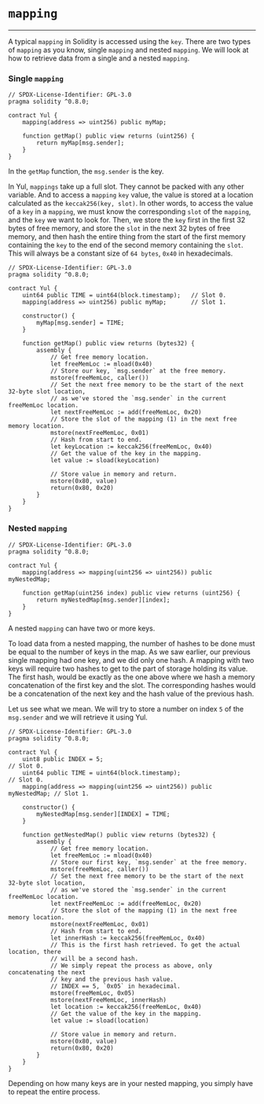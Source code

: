 # `mapping`

---

A typical `mapping` in Solidity is accessed using the `key`. There are two types of `mapping` as you know, single 
`mapping` and nested `mapping`. We will look at how to retrieve data from a single and a nested `mapping`.

### Single `mapping`
```solidity
// SPDX-License-Identifier: GPL-3.0
pragma solidity ^0.8.0;

contract Yul {
    mapping(address => uint256) public myMap;
    
    function getMap() public view returns (uint256) {
        return myMap[msg.sender];
    }
}
```

In the `getMap` function, the `msg.sender` is the key.

In Yul, `mappings` take up a full slot. They cannot be packed with any other variable. And to access a `mapping` `key` 
value, the value is stored at a location calculated as the `keccak256(key, slot)`. In other words, to access the 
value of a `key` in a `mapping`, we must know the corresponding `slot` of the `mapping`, and the `key` we want to look for. 
Then, we store the `key` first in the first 32 bytes of free memory, and store the `slot` in the next 32 bytes of free 
memory, and then hash the entire thing from the start of the first memory containing the `key` to the end of the 
second memory containing the `slot`. This will always be a constant size of `64 bytes`, `0x40` in hexadecimals.

```solidity
// SPDX-License-Identifier: GPL-3.0
pragma solidity ^0.8.0;

contract Yul {
    uint64 public TIME = uint64(block.timestamp);   // Slot 0.
    mapping(address => uint256) public myMap;       // Slot 1.

    constructor() {
        myMap[msg.sender] = TIME;
    }

    function getMap() public view returns (bytes32) {
        assembly {
            // Get free memory location.
            let freeMemLoc := mload(0x40)
            // Store our key, `msg.sender` at the free memory.
            mstore(freeMemLoc, caller())
            // Set the next free memory to be the start of the next 32-byte slot location,
            // as we've stored the `msg.sender` in the current freeMemLoc location.
            let nextFreeMemLoc := add(freeMemLoc, 0x20)
            // Store the slot of the mapping (1) in the next free memory location.
            mstore(nextFreeMemLoc, 0x01)
            // Hash from start to end.
            let keyLocation := keccak256(freeMemLoc, 0x40)
            // Get the value of the key in the mapping.
            let value := sload(keyLocation)

            // Store value in memory and return.
            mstore(0x80, value)
            return(0x80, 0x20)
        }
    }
}
```

### Nested `mapping`
```solidity
// SPDX-License-Identifier: GPL-3.0
pragma solidity ^0.8.0;

contract Yul {
    mapping(address => mapping(uint256 => uint256)) public myNestedMap;
    
    function getMap(uint256 index) public view returns (uint256) {
        return myNestedMap[msg.sender][index];
    }
}
```

A nested `mapping` can have two or more keys.

To load data from a nested mapping, the number of hashes to be done must be equal to the number of keys in the map. 
As we saw earlier, our previous single mapping had one key, and we did only one hash. A mapping with two keys will 
require two hashes to get to the part of storage holding its value. The first hash, would be exactly as the one 
above where we hash a memory concatenation of the first key and the slot. The corresponding hashes would be a 
concatenation of the next key and the hash value of the previous hash.

Let us see what we mean. We will try to store a number on index `5` of the `msg.sender` and we will retrieve it using 
Yul.

```solidity
// SPDX-License-Identifier: GPL-3.0
pragma solidity ^0.8.0;

contract Yul {
    uint8 public INDEX = 5;                                             // Slot 0.
    uint64 public TIME = uint64(block.timestamp);                       // Slot 0.
    mapping(address => mapping(uint256 => uint256)) public myNestedMap; // Slot 1.

    constructor() {
        myNestedMap[msg.sender][INDEX] = TIME;
    }
    
    function getNestedMap() public view returns (bytes32) {
        assembly {
            // Get free memory location.
            let freeMemLoc := mload(0x40)
            // Store our first key, `msg.sender` at the free memory.
            mstore(freeMemLoc, caller())
            // Set the next free memory to be the start of the next 32-byte slot location,
            // as we've stored the `msg.sender` in the current freeMemLoc location.
            let nextFreeMemLoc := add(freeMemLoc, 0x20)
            // Store the slot of the mapping (1) in the next free memory location.
            mstore(nextFreeMemLoc, 0x01)
            // Hash from start to end.
            let innerHash := keccak256(freeMemLoc, 0x40)
            // This is the first hash retrieved. To get the actual location, there
            // will be a second hash.
            // We simply repeat the process as above, only concatenating the next
            // key and the previous hash value.
            // INDEX == 5, `0x05` in hexadecimal.
            mstore(freeMemLoc, 0x05)
            mstore(nextFreeMemLoc, innerHash)
            let location := keccak256(freeMemLoc, 0x40)
            // Get the value of the key in the mapping.
            let value := sload(location)

            // Store value in memory and return.
            mstore(0x80, value)
            return(0x80, 0x20)
        }
    }
}
```

Depending on how many keys are in your nested mapping, you simply have to repeat the entire process.